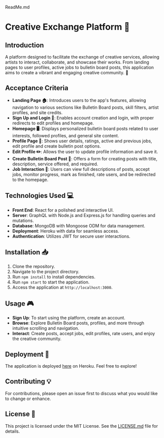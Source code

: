 ReadMe.md

# Creative Exchange Platform 🎨

## Introduction
A platform designed to facilitate the exchange of creative services, allowing artists to interact, collaborate, and showcase their works. From landing pages to user profiles, active jobs to bulletin board posts, this application aims to create a vibrant and engaging creative community. 🌟

## Acceptance Criteria
- **Landing Page 🏠**: Introduces users to the app's features, allowing navigation to various sections like Bulletin Board posts, skill filters, artist profiles, and site credits.
- **Sign Up and Login 📝**: Enables account creation and login, with proper redirects to edit profiles and homepage.
- **Homepage 🖥️**: Displays personalized bulletin board posts related to user interests, followed profiles, and general site content.
- **Profile Page 👤**: Shows user details, ratings, active and previous jobs, edit profile and create bulletin post options.
- **Edit Profile ✏️**: Allows the user to update profile information and save it.
- **Create Bulletin Board Post 📌**: Offers a form for creating posts with title, description, service offered, and required.
- **Job Interaction 💼**: Users can view full descriptions of posts, accept jobs, monitor progress, mark as finished, rate users, and be redirected to the homepage.

## Technologies Used 💻
- **Front End**: React for a polished and interactive UI.
- **Server**: GraphQL with Node.js and Express.js for handling queries and mutations.
- **Database**: MongoDB with Mongoose ODM for data management.
- **Deployment**: Heroku with data for seamless access.
- **Authentication**: Utilizes JWT for secure user interactions.

## Installation 📥
1. Clone the repository.
2. Navigate to the project directory.
3. Run `npm install` to install dependencies.
4. Run `npm start` to start the application.
5. Access the application at `http://localhost:3000`.

## Usage 🎮
- **Sign Up**: To start using the platform, create an account.
- **Browse**: Explore Bulletin Board posts, profiles, and more through intuitive scrolling and navigation.
- **Interact**: Create posts, accept jobs, edit profiles, rate users, and enjoy the creative community.

## Deployment 🚀
The application is deployed [here](heroku-link) on Heroku. Feel free to explore!

## Contributing 💡
For contributions, please open an issue first to discuss what you would like to change or enhance.

## License 📃
This project is licensed under the MIT License. See the [LICENSE.md](LICENSE.md) file for details.
